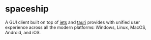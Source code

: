 # spaceship

A GUI client built on top of [jets](https://github.com/zhangsan946/jets) and [tauri](https://tauri.app/) provides with unified user experience across all the modern platforms: Windows, Linux, MacOS, Android, and iOS.
